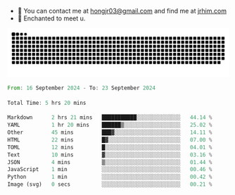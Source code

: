 - 📧 You can contact me at hongjr03@gmail.com and find me at [jrhim.com](https://jrhim.com/)
- 💜 Enchanted to meet u.

![snake_animation](https://raw.githubusercontent.com/hongjr03/hongjr03/output/github-contribution-grid-snake.svg)

<!--START_SECTION:waka-->

```rust
From: 16 September 2024 - To: 23 September 2024

Total Time: 5 hrs 20 mins

Markdown      2 hrs 21 mins   ███████████░░░░░░░░░░░░░░   44.14 %
YAML          1 hr 20 mins    ██████▒░░░░░░░░░░░░░░░░░░   25.02 %
Other         45 mins         ███▓░░░░░░░░░░░░░░░░░░░░░   14.11 %
HTML          22 mins         █▓░░░░░░░░░░░░░░░░░░░░░░░   07.00 %
TOML          12 mins         █░░░░░░░░░░░░░░░░░░░░░░░░   04.01 %
Text          10 mins         ▓░░░░░░░░░░░░░░░░░░░░░░░░   03.16 %
JSON          4 mins          ▒░░░░░░░░░░░░░░░░░░░░░░░░   01.44 %
JavaScript    1 min           ░░░░░░░░░░░░░░░░░░░░░░░░░   00.46 %
Python        1 min           ░░░░░░░░░░░░░░░░░░░░░░░░░   00.42 %
Image (svg)   0 secs          ░░░░░░░░░░░░░░░░░░░░░░░░░   00.21 %
```

<!--END_SECTION:waka-->
